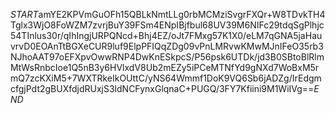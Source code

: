 $START$amYE2KPVmGuOFh15QBLkNmtLLg0rbMCMziSvgrFXQr+W8TDvkTH4Tglx3WjO8FoWZM7zvrjBuY39FSm4ENpIBjfbul68UV39M6NIFc29tdqSgPlhjc54TInlus30r/qIhIngjURPQNcd+Bhj4EZ/oJt7FMxg57K1X0/eLM7qGNA5jaHauvrvD0EOAnTtBGXeCUR9luf9ElpPFIQqZDg09vPnLMRvwKMwMJnIFeO35rb3NJhoAAT97oEFXpvOwwRNP4DwKnESkpcS/P56psk6UTDk/jd3B0SBtoBlRlmMtWsRnbcIoe1Q5nB3y6HVlxdV8Ub2mEZy5iPCeMTNfYd9gNXd7WoBxM5rmQ7zcKXiM5+7WXTRkeIkOUttC/yNS64Wmmf1DoK9VQ6Sb6jADZg/IrEdgmcfgjPdt2gBUXfdjdRUxjS3ldNCFynxGlqnaC+PUGQ/3FY7Kfiini9M1WiIVg==$END$